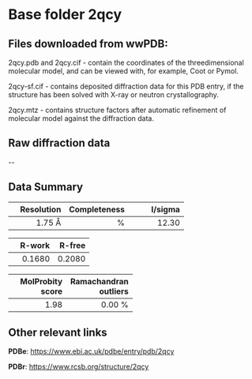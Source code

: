 # Base folder 2qcy

## Files downloaded from wwPDB:

2qcy.pdb and 2qcy.cif - contain the coordinates of the threedimensional molecular model, and can be viewed with, for example, Coot or Pymol.

2qcy-sf.cif - contains deposited diffraction data for this PDB entry, if the structure has been solved with X-ray or neutron crystallography.

2qcy.mtz - contains structure factors after automatic refinement of molecular model against the diffraction data.

## Raw diffraction data

--<br> 

## Data Summary
|   | Resolution | Completeness| I/sigma |
|---|-------------:|----------------:|--------------:|
|   |1.75 Å|      %|<img width=50/>12.30|

|   | **R-work**| **R-free**   
|---|-------------:|----------------:|           
||  0.1680|  0.2080|

|   |**MolProbity<br>score**| **Ramachandran<br>outliers** 
|---|-------------:|----------------:|
||  1.98|  0.00 %|

 

 



## Other relevant links 
**PDBe**:  https://www.ebi.ac.uk/pdbe/entry/pdb/2qcy
 
**PDBr**: https://www.rcsb.org/structure/2qcy 

